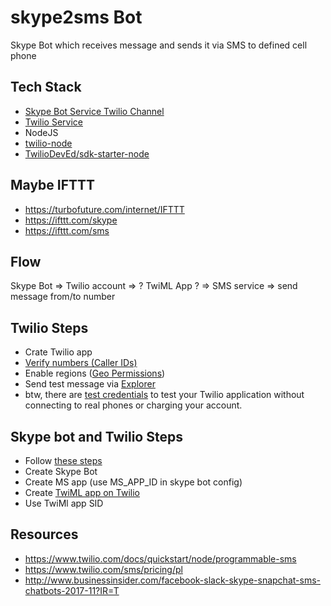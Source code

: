 skype2sms Bot
===

Skype Bot which receives message and sends it via SMS to defined cell phone

## Tech Stack
- [Skype Bot Service Twilio Channel](https://docs.microsoft.com/en-us/bot-framework/channel-connect-twilio)
- [Twilio Service](https://www.twilio.com)
- NodeJS
- [twilio-node](https://github.com/twilio/twilio-node)
- [TwilioDevEd/sdk-starter-node](https://github.com/TwilioDevEd/sdk-starter-node)

## Maybe IFTTT
- https://turbofuture.com/internet/IFTTT
- https://ifttt.com/skype
- https://ifttt.com/sms

## Flow

Skype Bot => Twilio account => ? TwiML App ? => SMS service => send message from/to number


## Twilio Steps
- Crate Twilio app
- [Verify numbers (Caller IDs)](https://www.twilio.com/console/phone-numbers/verified)
- Enable regions ([Geo Permissions](https://www.twilio.com/console/sms/settings/geo-permissions))
- Send test message via [Explorer](https://www.twilio.com/console/sms/api-explorer#create-a-message)
- btw, there are [test credentials](https://www.twilio.com/console/sms/runtime/test-credentials) to test your Twilio application without connecting to real phones or charging your account.

## Skype bot and Twilio Steps
- Follow [these steps](https://docs.microsoft.com/en-us/bot-framework/channel-connect-twilio)
- Create Skype Bot
- Create MS app (use MS_APP_ID in skype bot config)
- Create [TwiML app on Twilio](https://www.twilio.com/console/phone-numbers/runtime/twiml-apps)
- Use TwiMl app SID

## Resources
- https://www.twilio.com/docs/quickstart/node/programmable-sms
- https://www.twilio.com/sms/pricing/pl
- http://www.businessinsider.com/facebook-slack-skype-snapchat-sms-chatbots-2017-11?IR=T

